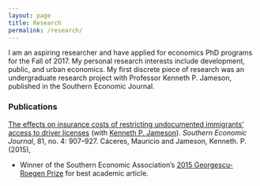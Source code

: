 ```yaml
---
layout: page
title: Research
permalink: /research/
---
```


I am an aspiring researcher and have applied for economics PhD programs for the Fall of 2017. My personal research interests include development, public, and urban economics. My first discrete piece of research was an undergraduate research project with Professor Kenneth P. Jameson, published in the Southern Economic Journal.

### Publications

[The effects on insurance costs of restricting undocumented immigrants’ access to driver licenses](http://onlinelibrary.wiley.com/doi/10.1002/soej.12022/full) (with [Kenneth P. Jameson](http://content.csbs.utah.edu/~jameson)). _Southern Economic Journal_, 81, no. 4: 907–927.
Cáceres, Mauricio and Jameson, Kenneth. P. (2015), 
- Winner of the Southern Economic Association’s [2015 Georgescu-Roegen Prize](https://www.southerneconomic.org/the-georgescu-roegen-prize) for best academic article.

